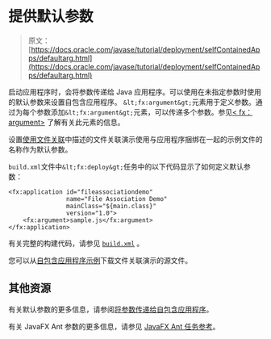 # 提供默认参数

> 原文： [https://docs.oracle.com/javase/tutorial/deployment/selfContainedApps/defaultarg.html](https://docs.oracle.com/javase/tutorial/deployment/selfContainedApps/defaultarg.html)

启动应用程序时，会将参数传递给 Java 应用程序。可以使用在未指定参数时使用的默认参数来设置自包含应用程序。 `&lt;fx:argument&gt;`元素用于定义参数。通过为每个参数添加`&lt;fx:argument&gt;`元素，可以传递多个参数。参见[&lt; fx：argument&gt;](https://docs.oracle.com/javase/8/docs/technotes/guides/deploy/javafx_ant_task_reference.html#JSDPG528) 了解有关此元素的信息。

设置[使用文件关联](../selfContainedApps/fileassociation.html)中描述的文件关联演示使用与应用程序捆绑在一起的示例文件的名称作为默认参数。

`build.xml`文件中`&lt;fx:deploy&gt;`任务中的以下代码显示了如何定义默认参数：

```
<fx:application id="fileassociationdemo"
                name="File Association Demo"
                mainClass="${main.class}"
                version="1.0">
    <fx:argument>sample.js</fx:argument>
</fx:application>

```

有关完整的构建代码，请参见 [`build.xml`](examples/packager_FileAssociations/build.xml) 。

您可以从[自包含应用程序示例](../selfContainedApps/examplesIndex.html)下载文件关联演示的源文件。

## 其他资源

有关默认参数的更多信息，请参阅[将参数传递给自包含应用程序](https://docs.oracle.com/javase/8/docs/technotes/guides/deploy/self-contained-packaging.html#JSDPG995)。

有关 JavaFX Ant 参数的更多信息，请参见 [JavaFX Ant 任务参考](https://docs.oracle.com/javase/8/docs/technotes/guides/deploy/javafx_ant_task_reference.html)。